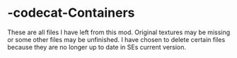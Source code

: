 # -codecat-Containers

These are all files I have left from this mod. Original textures may be missing or some other files may be unfinished. I have chosen to delete certain files because they are no longer up to date in SEs current version.
